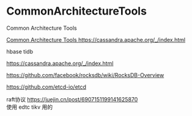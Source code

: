 # CommonArchitectureTools
Common Architecture Tools


[Common Architecture Tools
](https://cassandra.apache.org/_/index.html)https://cassandra.apache.org/_/index.html

hbase tidb

https://cassandra.apache.org/_/index.html

https://github.com/facebook/rocksdb/wiki/RocksDB-Overview

https://github.com/etcd-io/etcd


raft协议  https://juejin.cn/post/6907151199141625870  
使用  edtc tikv 用的
